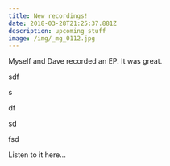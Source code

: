 ```yaml
---
title: New recordings!
date: 2018-03-28T21:25:37.881Z
description: upcoming stuff
image: /img/_mg_0112.jpg
---
```

Myself and Dave recorded an EP. It was great.

sdf

s

df

sd

fsd

Listen to it here...
